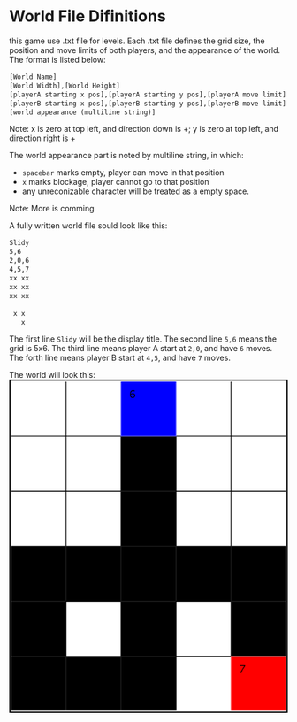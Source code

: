 # World File Difinitions

this game use .txt file for levels. Each .txt file defines the grid size, the position and move limits of both players, and the appearance of the world. 
The format is listed below: 

```
[World Name]
[World Width],[World Height]
[playerA starting x pos],[playerA starting y pos],[playerA move limit]
[playerB starting x pos],[playerB starting y pos],[playerB move limit]
[world appearance (multiline string)]
```
Note: x is zero at top left, and direction down is +; y is zero at top left, and direction right is +

The world appearance part is noted by multiline string, in which: 
* ```spacebar``` marks empty, player can move in that position
* ```x``` marks blockage, player cannot go to that position
* any unreconizable character will be treated as a empty space. 

Note: More is comming

A fully written world file sould look like this: 

```
Slidy
5,6
2,0,6
4,5,7
xx xx
xx xx
xx xx
     
 x x 
   x 
```
The first line ```Slidy``` will be the display title. 
The second line ```5,6``` means the grid is 5x6.
The third line means player A start at ```2,0```, and have ```6``` moves.
The forth line means player B start at ```4,5```, and have ```7``` moves.

The world will look this: 
![Image of example world](/documentations/images/worldExample1.png)
